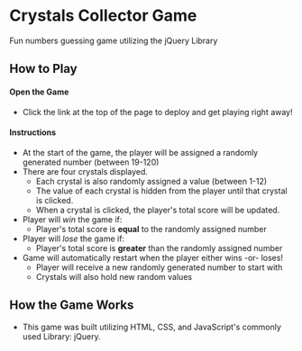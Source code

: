 # Crystals Collector Game
Fun numbers guessing game utilizing the jQuery Library

## How to Play

#### Open the Game
* Click the link at the top of the page to deploy and get playing right away!  

#### Instructions
* At the start of the game, the player will be assigned a randomly generated number (between 19-120)
* There are four crystals displayed.
    * Each crystal is also randomly assigned a value (between 1-12)
    * The value of each crystal is hidden from the player until that crystal is clicked.
    * When a crystal is clicked, the player's total score will be updated.
* Player will _win_ the game if:
    * Player's total score is **equal** to the randomly assigned number
* Player will _lose_ the game if:
    * Player's total score is **greater** than the randomly assigned number
* Game will automatically restart when the player either wins -or- loses!
    * Player will receive a new randomly generated number to start with 
    * Crystals will also hold new random values 

## How the Game Works
* This game was built utilizing HTML, CSS, and JavaScript's commonly used Library: jQuery.
